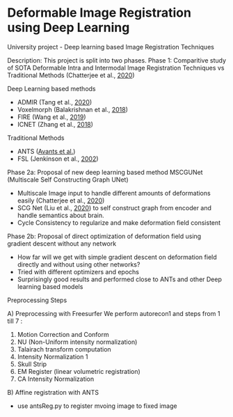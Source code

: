 # Deformable Image Registration using Deep Learning
University project - Deep learning based Image Registration Techniques

Description: This project is split into two phases.
Phase 1: Comparitive study of SOTA Deformable Intra and Intermodal Image Registration Techniques vs Traditional Methods (Chatterjee et al., [2020](https://www.researchgate.net/publication/349588959_A_Comparative_Study_of_Deep_Learning_Based_Deformable_Image_Registration_Techniques))

Deep Learning based methods
- ADMIR (Tang et al., [2020](https://ieeexplore.ieee.org/stamp/stamp.jsp?tp=&arnumber=9062524))
- Voxelmorph (Balakrishnan et al., [2018](https://ieeexplore.ieee.org/document/8633930))
- FIRE (Wang et al., [2019](https://arxiv.org/pdf/1907.05062.pdf))
- ICNET (Zhang et al., [2018](https://arxiv.org/pdf/1809.03443.pdf))
  
Traditional Methods
- ANTS ([Avants et al.](http://stnava.github.io/ANTs/))
- FSL (Jenkinson et al., [2002](https://pubmed.ncbi.nlm.nih.gov/12377157/))

Phase 2a: Proposal of new deep learning based method MSCGUNet (Multiscale Self Constructing Graph UNet)
- Multiscale Image input to handle different amounts of deformations easily (Chatterjee et al., [2020](https://arxiv.org/pdf/2006.10802.pdf))
- SCG Net (Liu et al., [2020](https://arxiv.org/pdf/2003.06932.pdf)) to self construct graph from encoder and handle semantics about brain.
- Cycle Consistency to regularize and make deformation field consistent

Phase 2b: Proposal of direct optimization of deformation field using gradient descent without any network
- How far will we get with simple gradient descent on deformation field directly and without using other networks?
- Tried with different optimizers and epochs
- Surprisingly good results and performed close to ANTs and other Deep learning based models

Preprocessing Steps

A) Preprocessing with Freesurfer
We perform autorecon1 and steps from 1 till 7 : 
1) Motion Correction and Conform
2) NU (Non-Uniform intensity normalization)
3) Talairach transform computation
4) Intensity Normalization 1
5) Skull Strip
6) EM Register (linear volumetric registration)
7) CA Intensity Normalization

B) Affine registration with ANTS 
- use antsReg.py to register mvoing image to fixed image